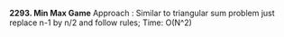 **2293. Min Max Game**
Approach : Similar to triangular sum problem just replace n-1 by n/2 and follow rules; Time: O(N^2)
